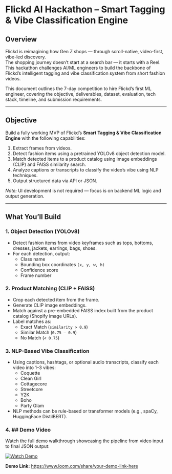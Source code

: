 # Flickd AI Hackathon – Smart Tagging & Vibe Classification Engine

## Overview

Flickd is reimagining how Gen Z shops — through scroll-native, video-first, vibe-led discovery.  
The shopping journey doesn’t start at a search bar — it starts with a Reel. This hackathon challenges AI/ML engineers to build the backbone of Flickd’s intelligent tagging and vibe classification system from short fashion videos.

This document outlines the 7-day competition to hire Flickd’s first ML engineer, covering the objective, deliverables, dataset, evaluation, tech stack, timeline, and submission requirements.

---

## Objective

Build a fully working MVP of Flickd’s **Smart Tagging & Vibe Classification Engine** with the following capabilities:

1. Extract frames from videos.  
2. Detect fashion items using a pretrained YOLOv8 object detection model.  
3. Match detected items to a product catalog using image embeddings (CLIP) and FAISS similarity search.  
4. Analyze captions or transcripts to classify the video’s vibe using NLP techniques.  
5. Output structured data via API or JSON.  

*Note:* UI development is not required — focus is on backend ML logic and output generation.

---

## What You’ll Build

### 1. Object Detection (YOLOv8)

- Detect fashion items from video keyframes such as tops, bottoms, dresses, jackets, earrings, bags, shoes.  
- For each detection, output:  
  - Class name  
  - Bounding box coordinates `(x, y, w, h)`  
  - Confidence score  
  - Frame number  

### 2. Product Matching (CLIP + FAISS)

- Crop each detected item from the frame.  
- Generate CLIP image embeddings.  
- Match against a pre-embedded FAISS index built from the product catalog (Shopify image URLs).  
- Label matches as:  
  - Exact Match (`similarity > 0.9`)  
  - Similar Match (`0.75 – 0.9`)  
  - No Match (`< 0.75`)  

### 3. NLP-Based Vibe Classification

- Using captions, hashtags, or optional audio transcripts, classify each video into 1–3 vibes:  
  - Coquette  
  - Clean Girl  
  - Cottagecore  
  - Streetcore  
  - Y2K  
  - Boho  
  - Party Glam  
- NLP methods can be rule-based or transformer models (e.g., spaCy, HuggingFace DistilBERT).  

### 4. ## Demo Video

Watch the full demo walkthrough showcasing the pipeline from video input to final JSON output:

[![Watch Demo](https://img.youtube.com/vi/your-video-id/0.jpg)](https://www.loom.com/share/your-demo-link-here)

**Demo Link:** https://www.loom.com/share/your-demo-link-here
